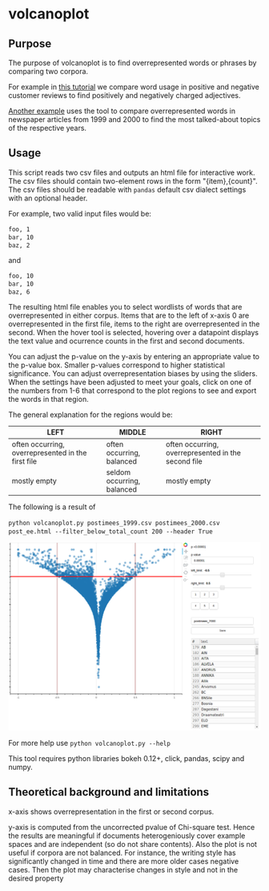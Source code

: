 # volcanoplot

## Purpose

The purpose of volcanoplot is to find overrepresented words or phrases by comparing two corpora. 

For example in [this tutorial](https://github.com/estnltk/estnltk/blob/devel/docs/tutorials/adj_phrase_tagger.ipynb) we compare word usage in positive and negative customer reviews to find positively and negatively charged adjectives.

[Another example](https://github.com/estnltk/volcanoplot/blob/master/docs/postimees_tutorial.ipynb) uses the tool to compare overrepresented words in newspaper articles from 1999 and 2000 to find the most talked-about topics of the respective years.

## Usage

This script reads two csv files and outputs an html file for interactive work.
The csv files should contain two-element rows in the form "{item},{count}". 
The csv files should be readable with `pandas` default csv dialect settings with an optional header.

For example, two valid input files would be:

```
foo, 1
bar, 10
baz, 2 
```

and

```
foo, 10
bar, 10
baz, 6
```

The resulting html file enables you to select wordlists of words that are overrepresented in either corpus.
Items that are to the left of x-axis 0 are overrepresented in the first file, items to the right are overrepresented in the second. When the hover tool is selected, hovering over a datapoint displays the text value and ocurrence counts in the first and second documents. 

You can adjust the p-value on the y-axis by entering an appropriate value to the p-value box. 
Smaller p-values correspond to higher statistical significance.
You can adjust overrepresentation biases by using the sliders. When the settings have been adjusted to meet your goals, click on one of the numbers from 1-6 that correspond to the plot regions to see and export the words in that region.

The general explanation for the regions would be:

|            LEFT                                    | MIDDLE                     |  RIGHT                                              | 
|----------------------------------------------------|----------------------------|-----------------------------------------------------| 
| often occurring, overrepresented in the first file | often occurring, balanced  | often occurring, overrepresented in the second file | 
| mostly empty                                       | seldom occurring, balanced | mostly empty                                        | 

The following is a result of 

`python volcanoplot.py postimees_1999.csv postimees_2000.csv  post_ee.html --filter_below_total_count 200 --header True`

![volcano](_static/volcano.png)

For more help use `python volcanoplot.py --help`

This tool requires python libraries bokeh 0.12+, click, pandas, scipy and numpy.

## Theoretical background and limitations

x-axis shows overrepresentation in the first or second corpus.

y-axis is computed from the uncorrected pvalue of Chi-square test. Hence the results are meaningful if documents heterogeniously cover example spaces and are independent (so do not share contents). Also the plot is not useful if corpora are not balanced. For instance, the writing style has significantly changed in time and there are more older cases negative cases. Then the plot may characterise changes in style and not in the desired property
